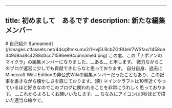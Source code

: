 
---
title: 初めまして　あるです
description: 新たな編集メンバー
---

\# 自己紹介 !\[unnamed\](//images.ctfassets.net/44sq8tmkumx2/1Hvj5LRcbZGtRUeV7WSfax/1458de349d9aa8c4288d3cc71586ee94/unnamed.png) この度、この「ナポアンのマイクラ」の編集メンバーになりました、\_\_ある\_\_ と申します。 微力ながらこのブログ運営に少しでも貢献できたらなと思っております。 自分自身、過去にMinecraft WiiU Editionの非公式Wikiの編集メンバーだったこともあり、この記事を書きながら懐かしさを感じております。(笑) マインクラフトは10年近くやっているほど好きなのでこのブログに関われることを非常にうれしく思っております。 \_\_これからよろしくお願いいたします。\_\_ ちなみにアイコンは3秒ほどで描いた適当な絵やで。
